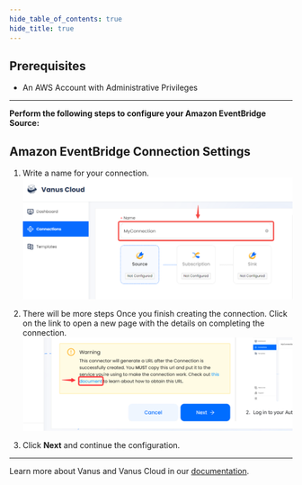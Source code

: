 ```yaml
--- 
hide_table_of_contents: true
hide_title: true
---
```


## Prerequisites

- An AWS Account with Administrative Privileges

---

**Perform the following steps to configure your Amazon EventBridge Source:**

## Amazon EventBridge Connection Settings

1. Write a name for your connection.
   ![img.png](images/1.png)
2. There will be more steps Once you finish creating the connection. Click on the link to open a new page with the details on completing the connection.
      ![](images/warning.png)

3. Click **Next** and continue the configuration.

---

Learn more about Vanus and Vanus Cloud in our [documentation](https://docs.vanus.ai).
